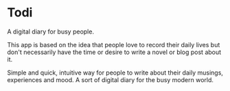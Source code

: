 # Todi

A digital diary for busy people.

This app is based on the idea that people love to record their daily lives but don't necessarily have the time or desire to write a novel or blog post about it.

Simple and quick, intuitive way for people to write about their daily musings, experiences and mood. A sort of digital diary for the busy modern world.
